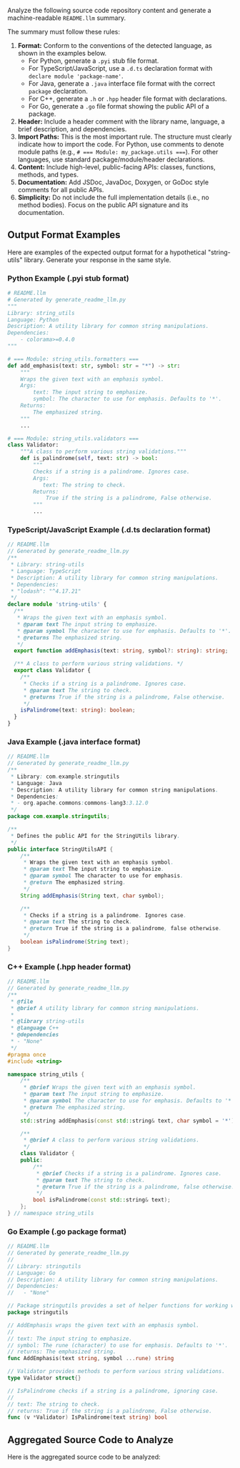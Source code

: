 Analyze the following source code repository content and generate a machine-readable `README.llm` summary.

The summary must follow these rules:
1.  **Format:** Conform to the conventions of the detected language, as shown in the examples below.
    * For Python, generate a `.pyi` stub file format.
    * For TypeScript/JavaScript, use a `.d.ts` declaration format with `declare module 'package-name'`.
    * For Java, generate a `.java` interface file format with the correct `package` declaration.
    * For C++, generate a `.h` or `.hpp` header file format with declarations.
    * For Go, generate a `.go` file format showing the public API of a package.
2.  **Header:** Include a header comment with the library name, language, a brief description, and dependencies.
3.  **Import Paths:** This is the most important rule. The structure must clearly indicate how to import the code. For Python, use comments to denote module paths (e.g., `# === Module: my_package.utils ===`). For other languages, use standard package/module/header declarations.
4.  **Content:** Include high-level, public-facing APIs: classes, functions, methods, and types.
5.  **Documentation:** Add JSDoc, JavaDoc, Doxygen, or GoDoc style comments for all public APIs.
6.  **Simplicity:** Do not include the full implementation details (i.e., no method bodies). Focus on the public API signature and its documentation.

## Output Format Examples

Here are examples of the expected output format for a hypothetical "string-utils" library. Generate your response in the same style.

### Python Example (.pyi stub format)

```python
# README.llm
# Generated by generate_readme_llm.py
"""
Library: string_utils
Language: Python
Description: A utility library for common string manipulations.
Dependencies:
    - colorama>=0.4.0
"""

# === Module: string_utils.formatters ===
def add_emphasis(text: str, symbol: str = "*") -> str:
    """
    Wraps the given text with an emphasis symbol.
    Args:
        text: The input string to emphasize.
        symbol: The character to use for emphasis. Defaults to '*'.
    Returns:
        The emphasized string.
    """
    ...

# === Module: string_utils.validators ===
class Validator:
    """A class to perform various string validations."""
    def is_palindrome(self, text: str) -> bool:
        """
        Checks if a string is a palindrome. Ignores case.
        Args:
           text: The string to check.
        Returns:
            True if the string is a palindrome, False otherwise.
        """
        ...
```

### TypeScript/JavaScript Example (.d.ts declaration format)

```typescript
// README.llm
// Generated by generate_readme_llm.py
/**
 * Library: string-utils
 * Language: TypeScript
 * Description: A utility library for common string manipulations.
 * Dependencies:
 * "lodash": "^4.17.21"
 */
declare module 'string-utils' {
  /**
   * Wraps the given text with an emphasis symbol.
   * @param text The input string to emphasize.
   * @param symbol The character to use for emphasis. Defaults to '*'.
   * @returns The emphasized string.
   */
  export function addEmphasis(text: string, symbol?: string): string;

  /** A class to perform various string validations. */
  export class Validator {
    /**
     * Checks if a string is a palindrome. Ignores case.
     * @param text The string to check.
     * @returns True if the string is a palindrome, False otherwise.
     */
    isPalindrome(text: string): boolean;
  }
}
```

### Java Example (.java interface format)

```java
// README.llm
// Generated by generate_readme_llm.py
/**
 * Library: com.example.stringutils
 * Language: Java
 * Description: A utility library for common string manipulations.
 * Dependencies:
 * - org.apache.commons:commons-lang3:3.12.0
 */
package com.example.stringutils;

/**
 * Defines the public API for the StringUtils library.
 */
public interface StringUtilsAPI {
    /**
     * Wraps the given text with an emphasis symbol.
     * @param text The input string to emphasize.
     * @param symbol The character to use for emphasis.
     * @return The emphasized string.
     */
    String addEmphasis(String text, char symbol);

    /**
     * Checks if a string is a palindrome. Ignores case.
     * @param text The string to check.
     * @return True if the string is a palindrome, false otherwise.
     */
    boolean isPalindrome(String text);
}
```

### C++ Example (.hpp header format)

```c++
// README.llm
// Generated by generate_readme_llm.py
/**
 * @file
 * @brief A utility library for common string manipulations.
 *
 * @library string-utils
 * @language C++
 * @dependencies
 * - "None"
 */
#pragma once
#include <string>

namespace string_utils {
    /**
     * @brief Wraps the given text with an emphasis symbol.
     * @param text The input string to emphasize.
     * @param symbol The character to use for emphasis. Defaults to '*'.
     * @return The emphasized string.
     */
    std::string addEmphasis(const std::string& text, char symbol = '*');

    /**
     * @brief A class to perform various string validations.
     */
    class Validator {
    public:
        /**
         * @brief Checks if a string is a palindrome. Ignores case.
         * @param text The string to check.
         * @return True if the string is a palindrome, false otherwise.
         */
        bool isPalindrome(const std::string& text);
    };
} // namespace string_utils
```

### Go Example (.go package format)

```go
// README.llm
// Generated by generate_readme_llm.py
//
// Library: stringutils
// Language: Go
// Description: A utility library for common string manipulations.
// Dependencies:
//   - "None"

// Package stringutils provides a set of helper functions for working with strings.
package stringutils

// AddEmphasis wraps the given text with an emphasis symbol.
//
// text: The input string to emphasize.
// symbol: The rune (character) to use for emphasis. Defaults to '*'.
// returns: The emphasized string.
func AddEmphasis(text string, symbol ...rune) string

// Validator provides methods to perform various string validations.
type Validator struct{}

// IsPalindrome checks if a string is a palindrome, ignoring case.
//
// text: The string to check.
// returns: True if the string is a palindrome, False otherwise.
func (v *Validator) IsPalindrome(text string) bool
```

## Aggregated Source Code to Analyze

Here is the aggregated source code to be analyzed:


